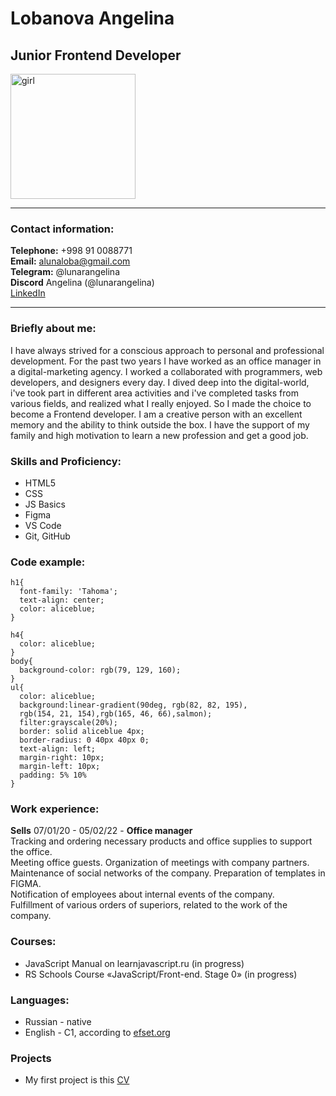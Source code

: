 # **Lobanova Angelina**  
## Junior Frontend Developer  
<img src="https://avatars.githubusercontent.com/u/106955412?v=4" alt="girl" width=200px heihgt=200px>  

***
### Contact information:    
**Telephone:** +998 91 0088771    
**Email:** alunaloba@gmail.com    
**Telegram:** @lunarangelina    
**Discord** Angelina (@lunarangelina)    
[LinkedIn](https://www.linkedin.com/in/angelina-lobanova-2b4446234/)  
***
### Briefly about me:    
I have always strived for a conscious approach to personal and professional development. For the past two years I have worked as an office manager in a digital-marketing agency. I worked a collaborated with programmers, web developers, and designers every day. I dived deep into the digital-world, i've took part in different area activities and i've completed tasks from various fields, and realized what I really enjoyed. So I made the choice to become a Frontend developer. I am a creative person with an excellent memory and the ability to think outside the box. I have the support of my family and high motivation to learn a new profession and get a good job.     
### Skills and Proficiency:  
* HTML5   
* CSS   
* JS Basics  
* Figma  
* VS Code  
* Git, GitHub    
### Code example:  
```
h1{
  font-family: 'Tahoma';
  text-align: center;
  color: aliceblue;
}

h4{
  color: aliceblue;
}
body{
  background-color: rgb(79, 129, 160);
}
ul{
  color: aliceblue;
  background:linear-gradient(90deg, rgb(82, 82, 195),
  rgb(154, 21, 154),rgb(165, 46, 66),salmon);
  filter:grayscale(20%);
  border: solid aliceblue 4px;
  border-radius: 0 40px 40px 0;
  text-align: left;
  margin-right: 10px;
  margin-left: 10px;
  padding: 5% 10%
}
```  
  
### Work experience:      
**Sells** 07/01/20 - 05/02/22 - **Office manager**            
Tracking and ordering necessary products and office supplies to support the office.  
Meeting office guests. Organization of meetings with company partners.    
Maintenance of social networks of the company. Preparation of templates in FIGMA.  
Notification of employees about internal events of the company.  
Fulfillment of various orders of superiors, related to the work of the company.      
### Courses:      
* JavaScript Manual on learnjavascript.ru (in progress) 
* RS Schools Course «JavaScript/Front-end. Stage 0» (in progress) 
### Languages:      
* Russian - native 
* English - C1, according to [efset.org](https://www.efset.org/) 
### Projects       
* My first project is this 
[CV](https://LunarAngelina.github.io/rsschool-cv/cv)
